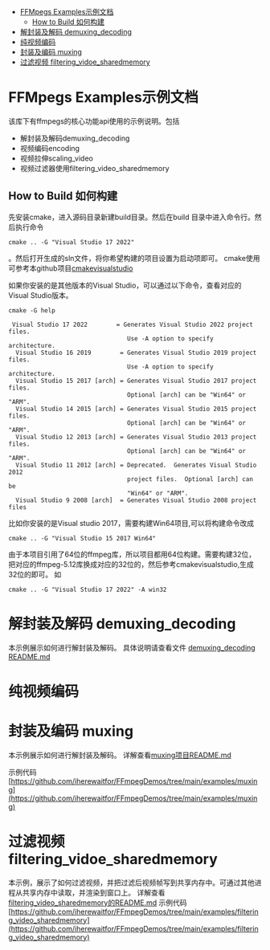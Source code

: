 - [FFMpegs Examples示例文档](#ffmpegs-examples示例文档)
  - [How to Build 如何构建](#how-to-build-如何构建)
- [解封装及解码 demuxing\_decoding](#解封装及解码-demuxing_decoding)
- [纯视频编码](#纯视频编码)
- [封装及编码 muxing](#封装及编码-muxing)
- [过滤视频 filtering\_vidoe\_sharedmemory](#过滤视频-filtering_vidoe_sharedmemory)


# FFMpegs Examples示例文档
该库下有ffmpegs的核心功能api使用的示例说明。包括 
- 解封装及解码demuxing_decoding
- 视频编码encoding
- 视频拉伸scaling_video
- 视频过滤器使用filtering_video_sharedmemory
## How to Build 如何构建
先安装cmake，进入源码目录新建build目录。然后在build 目录中进入命令行。然后执行命令
```
cmake .. -G "Visual Studio 17 2022"
```
。然后打开生成的sln文件，将你希望构建的项目设置为启动项即可。 cmake使用可参考本github项目[cmakevisualstudio](https://github.com/iherewaitfor/cmakevisualstudio)

如果你安装的是其他版本的Visual Studio，可以通过以下命令，查看对应的Visual Studio版本。
```
cmake -G help
```

```
 Visual Studio 17 2022        = Generates Visual Studio 2022 project files.
                                 Use -A option to specify architecture.
  Visual Studio 16 2019        = Generates Visual Studio 2019 project files.
                                 Use -A option to specify architecture.
  Visual Studio 15 2017 [arch] = Generates Visual Studio 2017 project files.
                                 Optional [arch] can be "Win64" or "ARM".
  Visual Studio 14 2015 [arch] = Generates Visual Studio 2015 project files.
                                 Optional [arch] can be "Win64" or "ARM".
  Visual Studio 12 2013 [arch] = Generates Visual Studio 2013 project files.
                                 Optional [arch] can be "Win64" or "ARM".
  Visual Studio 11 2012 [arch] = Deprecated.  Generates Visual Studio 2012
                                 project files.  Optional [arch] can be
                                 "Win64" or "ARM".
  Visual Studio 9 2008 [arch]  = Generates Visual Studio 2008 project files
```

比如你安装的是Visual studio 2017，需要构建Win64项目,可以将构建命令改成
```
cmake .. -G "Visual Studio 15 2017 Win64"
```


由于本项目引用了64位的ffmpeg库，所以项目都用64位构建。需要构建32位，把对应的ffmpeg-5.12库换成对应的32位的，然后参考cmakevisualstudio,生成32位的即可。
如
```
cmake .. -G "Visual Studio 17 2022" -A win32
```

# 解封装及解码 demuxing_decoding

本示例展示如何进行解封装及解码。
具体说明请查看文件
[demuxing_decoding README.md](https://github.com/iherewaitfor/FFmpegDemos/tree/main/examples/demuxing_decoding)

# 纯视频编码


# 封装及编码 muxing

 本示例展示如何进行解封装及解码。
详解查看[muxing项目README.md](https://github.com/iherewaitfor/FFmpegDemos/blob/main/examples/muxing/README.md)

示例代码[https://github.com/iherewaitfor/FFmpegDemos/tree/main/examples/muxing](https://github.com/iherewaitfor/FFmpegDemos/tree/main/examples/muxing)

# 过滤视频 filtering_vidoe_sharedmemory
本示例，展示了如何过滤视频，并把过滤后视频帧写到共享内存中。可通过其他进程从共享内存中读取，并渲染到窗口上。
详解查看[filtering_video_sharedmemory的README.md](https://github.com/iherewaitfor/FFmpegDemos/blob/main/examples/filtering_video_sharedmemory/README.md)
示例代码[https://github.com/iherewaitfor/FFmpegDemos/tree/main/examples/filtering_video_sharedmemory](https://github.com/iherewaitfor/FFmpegDemos/tree/main/examples/filtering_video_sharedmemory)

